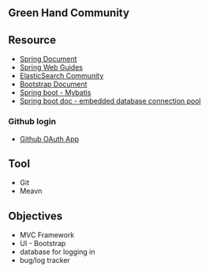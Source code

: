 ## Green Hand Community

## Resource
- [Spring Document](https://spring.io/guides)
- [Spring Web Guides](https://spring.io/guides/gs/serving-web-content)
- [ElasticSearch Community](https://elasticsearch.cn/explore)
- [Bootstrap Document](https://v3.bootcss.com/getting-started/)
- [Spring boot - Mybatis](https://mybatis.org/spring-boot-starter/mybatis-spring-boot-autoconfigure/)
- [Spring boot doc - embedded database connection pool](https://docs.spring.io/spring-boot/docs/2.1.13.BUILD-SNAPSHOT/reference/html/boot-features-sql.html)

### Github login
- [Github OAuth App](https://developer.github.com/apps/building-oauth-apps/creating-an-oauth-app/)

## Tool
- Git
- Meavn

## Objectives
- MVC Framework
- UI - Bootstrap
- database for logging in
- bug/log tracker